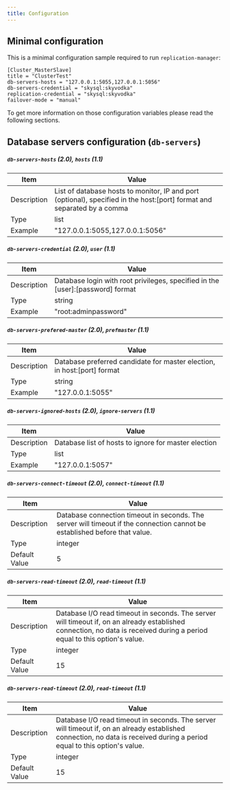 ```yaml
---
title: Configuration
---
```


## Minimal configuration

This is a minimal configuration sample required to run `replication-manager`:

```
[Cluster_MasterSlave]
title = "ClusterTest"
db-servers-hosts = "127.0.0.1:5055,127.0.0.1:5056"
db-servers-credential = "skysql:skyvodka"
replication-credential = "skysql:skyvodka"
failover-mode = "manual"
```

To get more information on those configuration variables please read the following sections.

## Database servers configuration (`db-servers`)

##### `db-servers-hosts` (2.0), `hosts` (1.1)

| Item | Value | 
| ---- | ----- | 
| Description | List of database hosts to monitor, IP and port (optional), specified in the host:[port] format and separated by a comma |
| Type | list | 
| Example | "127.0.0.1:5055,127.0.0.1:5056" | 

##### `db-servers-credential` (2.0), `user` (1.1)

| Item | Value | 
| ---- | ----- | 
| Description | Database login with root privileges, specified in the [user]:[password] format |
| Type | string | 
| Example | "root:adminpassword" |

##### `db-servers-prefered-master` (2.0), `prefmaster` (1.1) 

| Item          | Value |
| ----          | ----- |
| Description   | Database preferred candidate for master election, in host:[port] format |
| Type          | string | 
| Example       | "127.0.0.1:5055" |

##### `db-servers-ignored-hosts` (2.0), `ignore-servers` (1.1)

| Item          | Value |
| ----          | ----- |
| Description   | Database list of hosts to ignore for master election |
| Type          | list |
| Example       | "127.0.0.1:5057" |

##### `db-servers-connect-timeout` (2.0), `connect-timeout` (1.1)

| Item          | Value |
| ----          | ----- |
| Description   | Database connection timeout in seconds. The server will timeout if the connection cannot be established before that value. |
| Type          | integer |
| Default Value | 5 |

##### `db-servers-read-timeout` (2.0), `read-timeout` (1.1)

| Item          | Value |
| ----          | ----- |
| Description   | Database I/O read timeout in seconds. The server will timeout if, on an already established connection, no data is received during a period equal to this option's value. |
| Type          | integer |
| Default Value | 15 |

##### `db-servers-read-timeout` (2.0), `read-timeout` (1.1)

| Item          | Value |
| ----          | ----- |
| Description   | Database I/O read timeout in seconds. The server will timeout if, on an already established connection, no data is received during a period equal to this option's value. |
| Type          | integer |
| Default Value | 15 |


 
